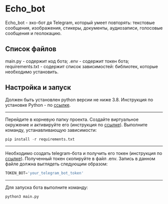 # Echo_bot
Echo_bot - эхо-бот дя Telegram, который умеет повторять: текстовые сообщения, изображения, стикеры, документы, аудиозаписи, голосовые сообщения и геолокацию.

## Список файлов
main.py - содержит код бота;
.env - содержит токен бота;
requirements.txt - содержит список зависимостей: библиотек, которые необходимо установить.

## Настройка и запуск
Должен быть устaновлен python версии не ниже 3.8. Инструкция по установке Python - по [ссылке](https://python-scripts.com/install-python-windows).
____
Перейдите в корневую папку проекта. Создайте виртуальное окружение и активируйте его (инструкция по [ссылке](https://python-scripts.com/virtualenv)). 
Выполните команду, устанавливающую зависимости:
```python
pip install -r requirements.txt
```
____
Необходимо создать telegram-бота и получить его токен (инструкция по [ссылке](https://tlgrm.ru/docs/bots)).
Полученный токен скопируйте в файл .env. Запись в данном файле должна выглядеть следующим образом:
```python
TOKEN_BOT='your_telegram_bot_token'
```
____
Для запуска бота выполните команду:
```python
python3 main.py
```
